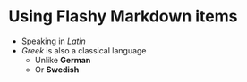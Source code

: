 # Using Flashy Markdown items

* Speaking in *Latin*
* _Greek_ is also a classical language
  * Unlike **German**
  * Or **Swedish**
